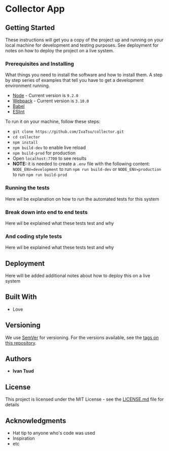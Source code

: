 # Collector App

## Getting Started

These instructions will get you a copy of the project up and running on your local machine for development and testing purposes. See deployment for notes on how to deploy the project on a live system.

### Prerequisites and Installing

What things you need to install the software and how to install them. A step by step series of examples that tell you have to get a development environment running.

* [Node](https://nodejs.org/en/) - Current version is `9.2.0`
* [Webpack](https://webpack.js.org/) - Current version is `3.10.0`
* [Babel](https://babeljs.io/)
* [ESlint](https://eslint.org/)

To run it on your machine, follow these steps:

- `git clone https://github.com/IvaTsu/collector.git`
- `cd collector`
- `npm install`
- `npm build-dev` to enable live reload
- `npm build-prod` for production
- Open `localhost:7700` to see results
- **NOTE:** it is needed to create a `.env` file with the following content: `NODE_ENV=development` to run `npm run build-dev` or `NODE_ENV=production` to run `npm run build-prod`

### Running the tests

Here wil be explanation on how to run the automated tests for this system

### Break down into end to end tests

Here wil be explained what these tests test and why

### And coding style tests

Here wil be explained what these tests test and why

## Deployment

Here will be added additional notes about how to deploy this on a live system

## Built With

* Love

## Versioning

We use [SemVer](http://semver.org/) for versioning. For the versions available, see the [tags on this repository](https://github.com/your/project/tags).

## Authors

* **Ivan Tsud**

## License

This project is licensed under the MIT License - see the [LICENSE.md](LICENSE.md) file for details

## Acknowledgments

* Hat tip to anyone who's code was used
* Inspiration
* etc
